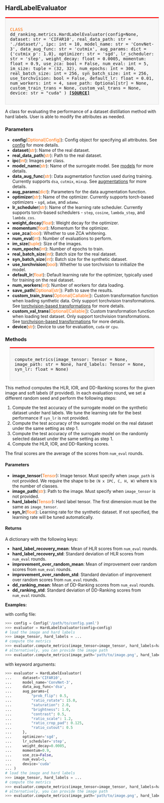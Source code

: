## HardLabelEvaluator

<div style="background-color:#F7F7F7; padding:15px; border:1px solid #E0E0E0; border-top:3px solid #FF0000; font-family:monospace; font-size:14px;">

<span style="color:#FF6B00;">CLASS</span> 
dd_ranking.metrics.HardLabelEvaluator(config=None,
    dataset: str = 'CIFAR10',
    real_data_path: str = './dataset/',
    ipc: int = 10,
    model_name: str = 'ConvNet-3',
    data_aug_func: str = 'cutmix',
    aug_params: dict = {'cutmix_p': 1.0},
    optimizer: str = 'sgd',
    lr_scheduler: str = 'step',
    weight_decay: float = 0.0005,
    momentum: float = 0.9,
    use_zca: bool = False,
    num_eval: int = 5,
    im_size: tuple = (32, 32),
    num_epochs: int = 300,
    real_batch_size: int = 256,
    syn_batch_size: int = 256,
    use_torchvision: bool = False,
    default_lr: float = 0.01,
    num_workers: int = 4,
    save_path: Optional[str] = None,
    custom_train_trans = None,
    custom_val_trans = None,
    device: str = "cuda"
)
[**[SOURCE]**](https://github.com/NUS-HPC-AI-Lab/DD-Ranking/blob/main/dd_ranking/metrics/hard_label.py)
</div>

A class for evaluating the performance of a dataset distillation method with hard labels. User is able to modify the attributes as needed.

### Parameters

- **config**(<span style="color:#FF6B00;">Optional[Config]</span>): Config object for specifying all attributes. See [config](../config/overview.md) for more details.
- **dataset**(<span style="color:#FF6B00;">str</span>): Name of the real dataset.
- **real_data_path**(<span style="color:#FF6B00;">str</span>): Path to the real dataset.
- **ipc**(<span style="color:#FF6B00;">int</span>): Images per class.
- **model_name**(<span style="color:#FF6B00;">str</span>): Name of the surrogate model. See [models](../models/overview.md) for more details.
- **data_aug_func**(<span style="color:#FF6B00;">str</span>): Data augmentation function used during training. Currently supports `dsa`, `cutmix`, `mixup`. See [augmentations](../augmentations/overview.md) for more details.
- **aug_params**(<span style="color:#FF6B00;">dict</span>): Parameters for the data augmentation function.
- **optimizer**(<span style="color:#FF6B00;">str</span>): Name of the optimizer. Currently supports torch-based optimizers - `sgd`, `adam`, and `adamw`.
- **lr_scheduler**(<span style="color:#FF6B00;">str</span>): Name of the learning rate scheduler. Currently supports torch-based schedulers - `step`, `cosine`, `lambda_step`, and `lambda_cos`.
- **weight_decay**(<span style="color:#FF6B00;">float</span>): Weight decay for the optimizer.
- **momentum**(<span style="color:#FF6B00;">float</span>): Momentum for the optimizer.
- **use_zca**(<span style="color:#FF6B00;">bool</span>): Whether to use ZCA whitening.
- **num_eval**(<span style="color:#FF6B00;">int</span>): Number of evaluations to perform.
- **im_size**(<span style="color:#FF6B00;">tuple</span>): Size of the images.
- **num_epochs**(<span style="color:#FF6B00;">int</span>): Number of epochs to train.
- **real_batch_size**(<span style="color:#FF6B00;">int</span>): Batch size for the real dataset.
- **syn_batch_size**(<span style="color:#FF6B00;">int</span>): Batch size for the synthetic dataset.
- **use_torchvision**(<span style="color:#FF6B00;">bool</span>): Whether to use torchvision to initialize the model.
- **default_lr**(<span style="color:#FF6B00;">float</span>): Default learning rate for the optimizer, typically used for training on the real dataset.
- **num_workers**(<span style="color:#FF6B00;">int</span>): Number of workers for data loading.
- **save_path**(<span style="color:#FF6B00;">Optional[str]</span>): Path to save the results.
- **custom_train_trans**(<span style="color:#FF6B00;">Optional[Callable]</span>): Custom transformation function when loading synthetic data. Only support torchvision transformations. See [torchvision-based transformations](../augmentations/torchvision.md) for more details.
- **custom_val_trans**(<span style="color:#FF6B00;">Optional[Callable]</span>): Custom transformation function when loading test dataset. Only support torchvision transformations. See [torchvision-based transformations](../augmentations/torchvision.md) for more details.
- **device**(<span style="color:#FF6B00;">str</span>): Device to use for evaluation, `cuda` or `cpu`.

### Methods
<div style="background-color:#F7F7F7; padding:15px; border:1px solid #E0E0E0; border-top:3px solid #FF0000; font-family:monospace; font-size:14px; margin-left:15px; margin-right:15px;">

compute_metrics(image_tensor: Tensor = None, image_path: str = None, hard_labels: Tensor = None, syn_lr: float = None)
</div>

This method computes the HLR, IOR, and DD-Ranking scores for the given image and soft labels (if provided). In each evaluation round, we set a different random seed and perform the following steps:

1. Compute the test accuracy of the surrogate model on the synthetic dataset under hard labels. We tune the learning rate for the best performance if `syn_lr` is not provided.
2. Compute the test accuracy of the surrogate model on the real dataset under the same setting as step 1.
3. Compute the test accuracy of the surrogate model on the randomly selected dataset under the same setting as step 1.
4. Compute the HLR, IOR, and DD-Ranking scores.

The final scores are the average of the scores from `num_eval` rounds.

#### Parameters

- **image_tensor**(<span style="color:#FF6B00;">Tensor</span>): Image tensor. Must specify when `image_path` is not provided. We require the shape to be `(N x IPC, C, H, W)` where `N` is the number of classes.
- **image_path**(<span style="color:#FF6B00;">str</span>): Path to the image. Must specify when `image_tensor` is not provided.
- **hard_labels**(<span style="color:#FF6B00;">Tensor</span>): Hard label tensor. The first dimension must be the same as `image_tensor`.
- **syn_lr**(<span style="color:#FF6B00;">float</span>): Learning rate for the synthetic dataset. If not specified, the learning rate will be tuned automatically.

#### Returns

A dictionary with the following keys:

- **hard_label_recovery_mean**: Mean of HLR scores from `num_eval` rounds.
- **hard_label_recovery_std**: Standard deviation of HLR scores from `num_eval` rounds.
- **improvement_over_random_mean**: Mean of improvement over random scores from `num_eval` rounds.
- **improvement_over_random_std**: Standard deviation of improvement over random scores from `num_eval` rounds.
- **dd_ranking_mean**: Mean of DD-Ranking scores from `num_eval` rounds.
- **dd_ranking_std**: Standard deviation of DD-Ranking scores from `num_eval` rounds.

**Examples:**

with config file:
```python
>>> config = Config('/path/to/config.yaml')
>>> evaluator = HardLabelEvaluator(config=config)
# load the image and hard labels
>>> image_tensor, hard_labels = ...
# compute the metrics
>>> evaluator.compute_metrics(image_tensor=image_tensor, hard_labels=hard_labels)
# alternatively, you can provide the image path
>>> evaluator.compute_metrics(image_path='path/to/image.png', hard_labels=hard_labels)
```

with keyword arguments:
```python
>>> evaluator = HardLabelEvaluator(
...     dataset='CIFAR10',
...     model_name='ConvNet-3',
...     data_aug_func='dsa',
...     aug_params={
...         "prob_flip": 0.5,
...         "ratio_rotate": 15.0,
...         "saturation": 2.0,
...         "brightness": 1.0,
...         "contrast": 0.5,
...         "ratio_scale": 1.2,
...         "ratio_crop_pad": 0.125,
...         "ratio_cutout": 0.5
...     },
...     optimizer='sgd',
...     lr_scheduler='step',
...     weight_decay=0.0005,
...     momentum=0.9,
...     use_zca=False,
...     num_eval=5,
...     device='cuda'
... )
# load the image and hard labels
>>> image_tensor, hard_labels = ...
# compute the metrics
>>> evaluator.compute_metrics(image_tensor=image_tensor, hard_labels=hard_labels)
# alternatively, you can provide the image path
>>> evaluator.compute_metrics(image_path='path/to/image.png', hard_labels=hard_labels)
```
